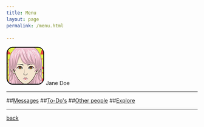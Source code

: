 ```yaml
---
title: Menu
layout: page
permalink: /menu.html

---
```

[![Menulogo](https://raw.githubusercontent.com/Stuartbriner/portland/gh-pages/images/avatar.png)](me.html) Jane Doe
*** 
##[Messages](messages.html)
##[To-Do's](post_photo.html)
##[Other people](post_video.html)
##[Explore](post_library.html)


***

[back](G1_A1_pathway2.html)


